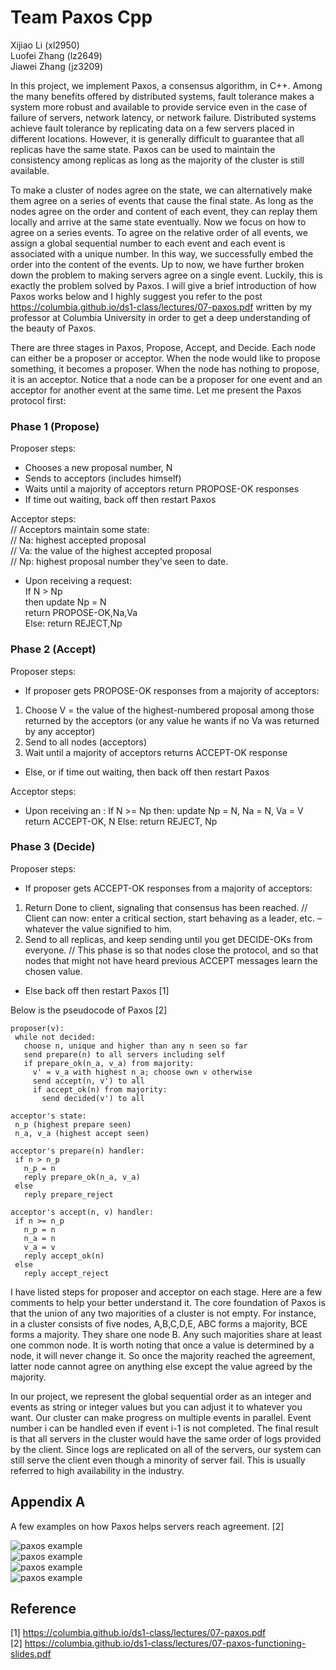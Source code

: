 # Team Paxos Cpp
Xijiao Li (xl2950) \
Luofei Zhang (lz2649) \
Jiawei Zhang (jz3209)

In this project, we implement Paxos, a consensus algorithm, in C++. Among the many benefits offered by distributed systems, fault tolerance makes a system more robust and available to provide service even in the case of failure of servers, network latency, or network failure. Distributed systems achieve fault tolerance by replicating data on a few servers placed in different locations. However, it is generally difficult to guarantee that all replicas have the same state. Paxos can be used to maintain the consistency among replicas as long as the majority of the cluster is still available. 

To make a cluster of nodes agree on the state, we can alternatively make them agree on a series of events that cause the final state. As long as the nodes agree on the order and content of each event, they can replay them locally and arrive at the same state eventually. Now we focus on how to agree on a series events. To agree on the relative order of all events, we assign a global sequential number to each event and each event is associated with a unique number. In this way, we successfully embed the order into the content of the events. Up to now, we have further broken down the problem to making servers agree on a single event. Luckily, this is exactly the problem solved by Paxos. I will give a brief introduction of how Paxos works below and I highly suggest you refer to the post https://columbia.github.io/ds1-class/lectures/07-paxos.pdf written by my professor at Columbia University in order to get a deep understanding of the beauty of Paxos. 

There are three stages in Paxos, Propose, Accept, and Decide. 
Each node can either be a proposer or acceptor. When the node would like to propose something, it becomes a proposer. When the node has nothing to propose, it is an acceptor. Notice that a node can be a proposer for one event and an acceptor for another event at the same time. 
Let me present the Paxos protocol first:



### Phase 1 (Propose) 
Proposer steps:
- Chooses a new proposal number, N 
- Sends to acceptors (includes himself) 
- Waits until a majority of acceptors return PROPOSE-OK responses 
- If time out waiting, back off then restart Paxos

Acceptor steps: \
// Acceptors maintain some state: \
// Na: highest accepted proposal \
// Va: the value of the highest accepted proposal \
// Np: highest proposal number they've seen to date. 
- Upon receiving a request: \
If N > Np \
then update Np = N \
return PROPOSE-OK,Na,Va \
Else: return REJECT,Np


### Phase 2 (Accept) 
Proposer steps: 
- If proposer gets PROPOSE-OK responses from a majority of acceptors: 
 1. Choose V = the value of the highest-numbered proposal among those returned by the acceptors (or any value he wants if no Va was returned by any acceptor) 
2. Send to all nodes (acceptors) 
3. Wait until a majority of acceptors returns ACCEPT-OK response 
- Else, or if time out waiting, then back off then restart Paxos

Acceptor steps:
 - Upon receiving an : 
    If N >= Np then: 
update Np = N, Na = N, Va = V 
return ACCEPT-OK, N 
Else: return REJECT, Np



### Phase 3 (Decide) 
Proposer steps: 
- If proposer gets ACCEPT-OK responses from a majority of acceptors: 
1. Return Done to client, signaling that consensus has been reached. // Client can now: enter a critical section, start behaving as a leader, etc. – whatever the value signified to him. 
2. Send to all replicas, and keep sending until you get DECIDE-OKs from everyone. // This phase is so that nodes close the protocol, and so that nodes that might not have heard previous ACCEPT messages learn the chosen value. 
- Else back off then restart Paxos
[1]

Below is the pseudocode of Paxos [2]

```
proposer(v):
 while not decided:
   choose n, unique and higher than any n seen so far
   send prepare(n) to all servers including self
   if prepare_ok(n_a, v_a) from majority:
     v' = v_a with highest n_a; choose own v otherwise
     send accept(n, v') to all
     if accept_ok(n) from majority:
       send decided(v') to all

acceptor's state:
 n_p (highest prepare seen)
 n_a, v_a (highest accept seen)

acceptor's prepare(n) handler:
 if n > n_p
   n_p = n
   reply prepare_ok(n_a, v_a)
 else
   reply prepare_reject

acceptor's accept(n, v) handler:
 if n >= n_p
   n_p = n
   n_a = n
   v_a = v
   reply accept_ok(n)
 else
   reply accept_reject

```

I have listed steps for proposer and acceptor on each stage. Here are a few comments to help your better understand it. The core foundation of Paxos is that the union of any two majorities of a cluster is not empty. For instance, in a cluster consists of five nodes, A,B,C,D,E, ABC forms a majority, BCE forms a majority. They share one node B. Any such majorities share at least one common node. It is worth noting that once a value is determined by a node, it will never change it. So once the majority reached the agreement, latter node cannot agree on anything else except the value agreed by the majority. 

In our project, we represent the global sequential order as an integer and events as string or integer values but you can adjust it to whatever you want. Our cluster can make progress on multiple events in parallel. Event number i can be handled even if event i-1 is not completed. The final result is that all servers in the cluster would have the same order of logs provided by the client. Since logs are replicated on all of the servers, our system can still serve the client even though a minority of server fail. This is usually referred to high availability in the industry. 

## Appendix A

A few examples on how Paxos helps servers reach agreement. [2]

![paxos example](http://url/to/img.png) \
![paxos example](http://url/to/img.png) \
![paxos example](http://url/to/img.png) \
![paxos example](http://url/to/img.png)


## Reference

[1]  https://columbia.github.io/ds1-class/lectures/07-paxos.pdf \
[2]  https://columbia.github.io/ds1-class/lectures/07-paxos-functioning-slides.pdf











